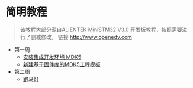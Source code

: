 # 简明教程

>该教程大部分源自ALIENTEK MiniSTM32 V3.0 开发板教程，按照需要进行了删减修改。
>链接 <http://www.openedv.com>

- 第一周
  - [安装集成开发环境 MDK5]
  - [新建基于固件库的MDK5工程模板]
- 第二周
  - [跑马灯]


[安装集成开发环境 MDK5]: <./第一周/MDK5简介及安装介绍.md>
[新建基于固件库的MDK5工程模板]: <./第一周/基于固件库的工程模板建立/新建工程模板.md>
[跑马灯]: <./第二周/跑马灯.md>